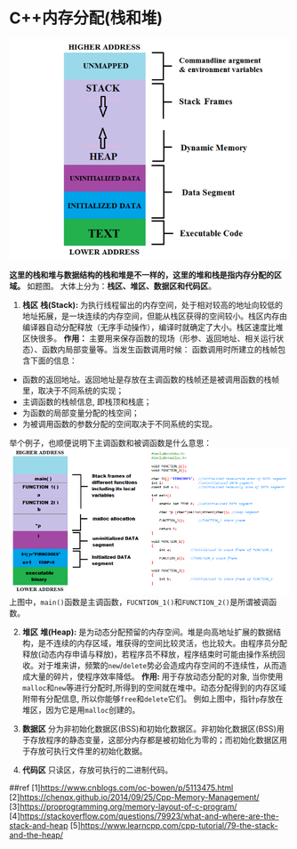 # C++内存分配(栈和堆)
![memory_layout](./assets/memory-layout-of-c-programs.png)

**这里的栈和堆与数据结构的栈和堆是不一样的，这里的堆和栈是指内存分配的区域。** 如题图。
大体上分为：**栈区、堆区、数据区和代码区**。

1. **栈区**
**栈(Stack):** 为执行线程留出的内存空间，处于相对较高的地址向较低的地址拓展，是一块连续的内存空间，但能从栈区获得的空间较小。栈区内存由编译器自动分配释放（无序手动操作），编译时就确定了大小。栈区速度比堆区快很多。
**作用：** 主要用来保存函数的现场（形参、返回地址、相关运行状态）、函数内局部变量等。当发生函数调用时候：
函数调用时所建立的栈帧包含下面的信息：
- 函数的返回地址。返回地址是存放在主调函数的栈帧还是被调用函数的栈帧里，取决于不同系统的实现；
- 主调函数的栈帧信息, 即栈顶和栈底；
- 为函数的局部变量分配的栈空间；
- 为被调用函数的参数分配的空间取决于不同系统的实现。

举个例子，也顺便说明下主调函数和被调函数是什么意思：
![func_mem](./assets/func_memory-allocation.png)
上图中，`main()`函数是主调函数，`FUCNTION_1()`和`FUNCTION_2()`是所谓被调函数。

 2. **堆区**
**堆(Heap):** 是为动态分配预留的内存空间。堆是向高地址扩展的数据结构，是不连续的内存区域，堆获得的空间比较灵活，也比较大。由程序员分配释放(动态内存申请与释放)，若程序员不释放，程序结束时可能由操作系统回收。对于堆来讲，频繁的`new`/`delete`势必会造成内存空间的不连续性，从而造成大量的碎片，使程序效率降低。
**作用:** 用于存放动态分配的对象, 当你使用`malloc`和`new`等进行分配时,所得到的空间就在堆中。动态分配得到的内存区域附带有分配信息, 所以你能够`free`和`delete`它们。
例如上图中，指针`p`存放在堆区，因为它是用`malloc`创建的。

 3. **数据区**
分为非初始化数据区(BSS)和初始化数据区。非初始化数据区(BSS)用于存放程序的静态变量，这部分内存都是被初始化为零的；而初始化数据区用于存放可执行文件里的初始化数据。

 4. **代码区**
只读区，存放可执行的二进制代码。

##ref
[1]https://www.cnblogs.com/oc-bowen/p/5113475.html
[2]https://chenqx.github.io/2014/09/25/Cpp-Memory-Management/
[3]https://proprogramming.org/memory-layout-of-c-program/
[4]https://stackoverflow.com/questions/79923/what-and-where-are-the-stack-and-heap
[5]https://www.learncpp.com/cpp-tutorial/79-the-stack-and-the-heap/